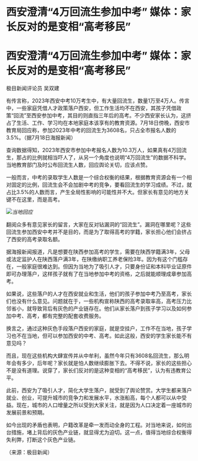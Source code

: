 # 西安澄清“4万回流生参加中考” 媒体：家长反对的是变相“高考移民”

# 西安澄清“4万回流生参加中考” 媒体：家长反对的是变相“高考移民”

极目新闻评论员 吴双建

有传言称，2023年西安中考10万考生中，有大量回流生，数量1万至4万人。传言中，一些家庭凭借人才政策落户西安，但工作生活均不在西安，其孩子凭借政策“回流”至西安参加中考，其目的则直指三年后的高考。不少西安家长认为，这挤占了生活、工作、学习均在本地家庭本该享有的教育资源。7月18日傍晚，西安市教育局回应称，参加2023年中考的回流生为3608名，只占全市报名人数的3.5%。（据7月18日海报新闻）

查询数据得知，2023年西安市参加中考报名人数为10.3万人，如果真有4万回流生，那占的比例就相当吓人了，从另一个角度也说明“4万回流生”的数据不科学。当地教育部门及时公布回流生人数，回应舆论关切，应该点赞。

一般而言，中考的录取学生人数是一个综合权衡的结果，根据教育资源会有一个相对固定的比例，回流生会不会加剧中考的竞争，要看回流生的学习成绩。不过，就占比3.5%的人数而言，产生全局性影响的可能性并不大。但家长有意见的地方关键不在这里，而是高考。

![](https://inews.gtimg.com/om_bt/OVirvTPSffj4v_Wd1OQr_IAEfZt5sq4YHnfD4iIFA_mu4AA/1000)_当地回应_

翻阅众多有意见家长的留言，大家在反对钻漏洞的“回流生”。漏洞在哪里呢？这些回流生参加西安中考并不是目的，而是为了取得高考的学籍，家长担心他们会挤占了西安的高考录取名额。

据海报新闻报道，凡是想要在陕西参加高考的学生，需要在陕西学籍满3年，父母或法定监护人在陕西落户满3年，在陕缴纳职工养老保险3年。因为有这个门槛存在，一般家庭很难达到。但因为当地为了吸引人才，只要身份证和本科毕业证原件即可办理落户，这样孩子就有了在当地参加中考的资格，之后就能顺理成章参加高考。

如果说，这些落户的人才在西安就业和生活，他们的孩子参加中考乃至高考，家长们也没有什么意见。问题就在于，一些机构宣称陕西的高考录取率高，高考压力比邻省小，就导致背后有灰色的产业链存在。他们从家长落户到孩子学习以及如何参加中考、高考，都有完整的配套收费服务。

换言之，通过这种灰色手段落户西安的家庭，就是空挂户，工作不在当地，孩子学习也不在当地，但可以参加西安的中考、高考。如此这般，西安的学生家长能不有意见吗？

而且，现在这些机构大肆宣传并从中牟利，虽然今年只有3608名回流生，那么明年会有多少，后年呢？家长就是怕人数继续膨胀下去。不得不说，家长的这些担心不是没有道理。说穿了，家长们反对的是这种变相的“高考移民”，认为有违教育公平。

此前，西安为了吸引人才，简化大学生落户，就受到了舆论赞赏。大学生都来落户就业、创业，可提升城市的竞争力和发展水平，水涨船高，每个人都可以从中受益。现在，城市的人口增量之所以受到大家关注，就是因为人口决定着一座城市的发展前景和预期。

如今出现的矛盾也表明，户籍改革是牵一发而动全身的工程。对当地来说，如何出台措施，堵上背后的灰色产业链，就显得尤为迫切。这一点，值得当地综合权衡得失利弊，打断这个灰色产业链。

（来源：极目新闻）

